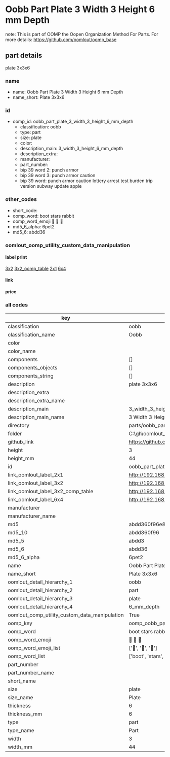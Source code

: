 # Oobb Part Plate 3 Width 3 Height 6 mm Depth  

note: This is part of OOMP the Oopen Organization Method For Parts. For more details: https://github.com/oomlout/oomp_base

##  part details
  



plate 3x3x6



### name
* name: Oobb Part Plate 3 Width 3 Height 6 mm Depth
* name_short: Plate 3x3x6 
### id
* oomp_id: oobb_part_plate_3_width_3_height_6_mm_depth
  * classification: oobb
  * type: part
  * size: plate
  * color: 
  * description_main: 3_width_3_height_6_mm_depth
  * description_extra: 
  * manufacturer: 
  * part_number: 
  * bip 39 word 2: punch armor
  * bip 39 word 3: punch armor caution
  * bip 39 word: punch armor caution lottery arrest test burden trip version subway update apple

### other_codes
* short_code: 
* oomp_word: boot stars rabbit
* oomp_word_emoji :boot: :stars: :rabbit:
* md5_6_alpha: 6pet2
* md5_6: abdd36






### oomlout_oomp_utility_custom_data_manipulation
#### label print
[3x2](http://192.168.1.245:1112/?label=oomp%206pet2)
[3x2_oomp_table](http://192.168.1.108:1112/?label=oomp%206pet2)
[2x1](http://192.168.1.242:1112/?label=oomp%206pet2)
[6x4](http://192.168.1.55:1112/?label=oomp%206pet2)    

#### link

                              

#### price







### all codes 
| key | value |  
| --- | --- |  
| classification | oobb |  
| classification_name | Oobb |  
| color |  |  
| color_name |  |  
| components | [] |  
| components_objects | [] |  
| components_string | [] |  
| description | plate 3x3x6 |  
| description_extra |  |  
| description_extra_name |  |  
| description_main | 3_width_3_height_6_mm_depth |  
| description_main_name | 3 Width 3 Height 6 mm Depth |  
| directory | parts/oobb_part_plate_3_width_3_height_6_mm_depth |  
| folder | C:\gh\oomlout_oobb_version_4_generated_parts\things\oobb_part_plate_3_width_3_height_6_mm_depth |  
| github_link | https://github.com/oomlout/oomlout_oomp_part_src/tree/main/parts/oobb_part_plate_3_width_3_height_6_mm_depth |  
| height | 3 |  
| height_mm | 44 |  
| id | oobb_part_plate_3_width_3_height_6_mm_depth |  
| link_oomlout_label_2x1 | http://192.168.1.242:1112/?label=oomp%206pet2 |  
| link_oomlout_label_3x2 | http://192.168.1.245:1112/?label=oomp%206pet2 |  
| link_oomlout_label_3x2_oomp_table | http://192.168.1.108:1112/?label=oomp%206pet2 |  
| link_oomlout_label_6x4 | http://192.168.1.55:1112/?label=oomp%206pet2 |  
| manufacturer |  |  
| manufacturer_name |  |  
| md5 | abdd360f96e8c3d37e0638404942fd6e |  
| md5_10 | abdd360f96 |  
| md5_5 | abdd3 |  
| md5_6 | abdd36 |  
| md5_6_alpha | 6pet2 |  
| name | Oobb Part Plate 3 Width 3 Height 6 mm Depth |  
| name_short | Plate 3x3x6  |  
| oomlout_detail_hierarchy_1 | oobb |  
| oomlout_detail_hierarchy_2 | part |  
| oomlout_detail_hierarchy_3 | plate |  
| oomlout_detail_hierarchy_4 | 6_mm_depth |  
| oomlout_oomp_utility_custom_data_manipulation | True |  
| oomp_key | oomp_oobb_part_plate_3_width_3_height_6_mm_depth |  
| oomp_word | boot stars rabbit |  
| oomp_word_emoji | :boot: :stars: :rabbit: |  
| oomp_word_emoji_list | [':boot:', ':stars:', ':rabbit:'] |  
| oomp_word_list | ['boot', 'stars', 'rabbit'] |  
| part_number |  |  
| part_number_name |  |  
| short_name |  |  
| size | plate |  
| size_name | Plate |  
| thickness | 6 |  
| thickness_mm | 6 |  
| type | part |  
| type_name | Part |  
| width | 3 |  
| width_mm | 44 |  
